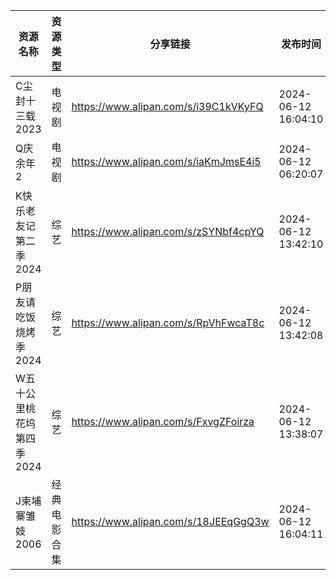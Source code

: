 | 资源名称            | 资源类型   | 分享链接                                 | 发布时间                |
| --------------- | ------ | ------------------------------------ | ------------------- |
| C尘封十三载2023      | 电视剧    | https://www.alipan.com/s/i39C1kVKyFQ | 2024-06-12 16:04:10 |
| Q庆余年2           | 电视剧    | https://www.alipan.com/s/iaKmJmsE4i5 | 2024-06-12 06:20:07 |
| K快乐老友记第二季2024   | 综艺     | https://www.alipan.com/s/zSYNbf4cpYQ | 2024-06-12 13:42:10 |
| P朋友请吃饭烧烤季2024   | 综艺     | https://www.alipan.com/s/RpVhFwcaT8c | 2024-06-12 13:42:08 |
| W五十公里桃花坞第四季2024 | 综艺     | https://www.alipan.com/s/FxvgZFoirza | 2024-06-12 13:38:07 |
| J柬埔寨雏妓2006      | 经典电影合集 | https://www.alipan.com/s/18JEEqGgQ3w | 2024-06-12 16:04:11 |
